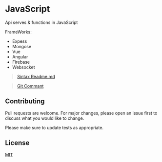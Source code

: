 # JavaScript

Api serves & functions in JavaScript

FrameWorks:
- Expess
- Mongose
- Vue
- Angular
- Firebase
- Websocket


> [Sintax Readme.md](https://help.github.com/articles/basic-writing-and-formatting-syntax)

> [Git Commant](http://rogerdudler.github.io/git-guide/)


## Contributing
Pull requests are welcome. For major changes, please open an issue first to discuss what you would like to change.

Please make sure to update tests as appropriate.

## License
[MIT](https://github.com/enrikiko/Java-Script/blob/master/LICENSE)